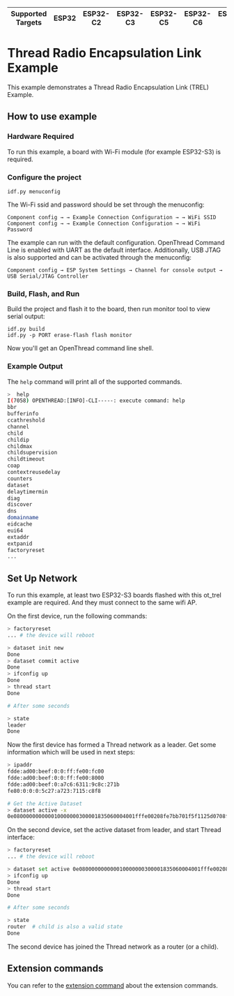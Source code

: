 | Supported Targets | ESP32 | ESP32-C2 | ESP32-C3 | ESP32-C5 | ESP32-C6 | ESP32-S2 | ESP32-S3 |
| ----------------- | ----- | -------- | -------- | -------- | -------- | -------- | -------- |

# Thread Radio Encapsulation Link Example

This example demonstrates a Thread Radio Encapsulation Link (TREL) Example.

## How to use example

### Hardware Required

To run this example, a board with Wi-Fi module (for example ESP32-S3) is required.

### Configure the project

```
idf.py menuconfig
```

The Wi-Fi ssid and password should be set through the menuconfig:
```
Component config → → Example Connection Configuration → → WiFi SSID
Component config → → Example Connection Configuration → → WiFi Password
```

The example can run with the default configuration. OpenThread Command Line is enabled with UART as the default interface. Additionally, USB JTAG is also supported and can be activated through the menuconfig:

```
Component config → ESP System Settings → Channel for console output → USB Serial/JTAG Controller
```

### Build, Flash, and Run

Build the project and flash it to the board, then run monitor tool to view serial output:

```
idf.py build
idf.py -p PORT erase-flash flash monitor
```

Now you'll get an OpenThread command line shell.

### Example Output

The `help` command will print all of the supported commands.
```bash
>  help
I(7058) OPENTHREAD:[INFO]-CLI-----: execute command: help
bbr
bufferinfo
ccathreshold
channel
child
childip
childmax
childsupervision
childtimeout
coap
contextreusedelay
counters
dataset
delaytimermin
diag
discover
dns
domainname
eidcache
eui64
extaddr
extpanid
factoryreset
...
```

## Set Up Network

To run this example, at least two ESP32-S3 boards flashed with this ot_trel example are required. And they must connect to the same wifi AP.

On the first device, run the following commands:
```bash
> factoryreset
... # the device will reboot

> dataset init new
Done
> dataset commit active
Done
> ifconfig up
Done
> thread start
Done

# After some seconds

> state
leader
Done
```
Now the first device has formed a Thread network as a leader. Get some information which will be used in next steps:
```bash
> ipaddr
fdde:ad00:beef:0:0:ff:fe00:fc00
fdde:ad00:beef:0:0:ff:fe00:8000
fdde:ad00:beef:0:a7c6:6311:9c8c:271b
fe80:0:0:0:5c27:a723:7115:c8f8

# Get the Active Dataset
> dataset active -x
0e080000000000010000000300001835060004001fffe00208fe7bb701f5f1125d0708fd75cbde7c6647bd0510b3914792d44f45b6c7d76eb9306eec94030f4f70656e5468726561642d35383332010258320410e35c581af5029b054fc904a24c2b27700c0402a0fff8
```

On the second device, set the active dataset from leader, and start Thread interface:
```bash
> factoryreset
... # the device will reboot

> dataset set active 0e080000000000010000000300001835060004001fffe00208fe7bb701f5f1125d0708fd75cbde7c6647bd0510b3914792d44f45b6c7d76eb9306eec94030f4f70656e5468726561642d35383332010258320410e35c581af5029b054fc904a24c2b27700c0402a0fff8
> ifconfig up
Done
> thread start
Done

# After some seconds

> state
router  # child is also a valid state
Done
```
The second device has joined the Thread network as a router (or a child).

## Extension commands

You can refer to the [extension command](https://github.com/espressif/esp-thread-br/blob/main/components/esp_ot_cli_extension/README.md) about the extension commands.

